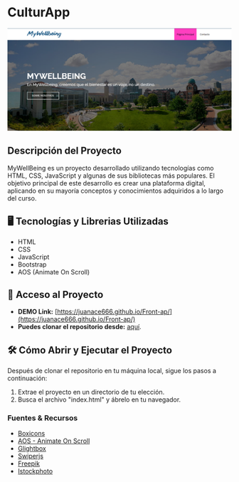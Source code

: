 # CulturApp

![CulturaApp](https://github.com/JuanAce666/Front-ap/blob/main/assets/img/portafolio/Captura.PNG)

## Descripción del Proyecto

MyWellBeing es un proyecto desarrollado utilizando tecnologías como HTML, CSS, JavaScript y algunas de sus bibliotecas más populares. El objetivo principal de este desarrollo es crear una plataforma digital, aplicando en su mayoría conceptos y conocimientos adquiridos a lo largo del curso.

## 🖥 Tecnologías y Librerias Utilizadas

- HTML
- CSS
- JavaScript
- Bootstrap
- AOS (Animate On Scroll)

## 📁 Acceso al Proyecto

- **DEMO Link:** [https://juanace666.github.io/Front-ap/](https://juanace666.github.io/Front-ap/) <br>
- **Puedes clonar el repositorio desde:** [aquí]().

## 🛠️ Cómo Abrir y Ejecutar el Proyecto

Después de clonar el repositorio en tu máquina local, sigue los pasos a continuación:

1. Extrae el proyecto en un directorio de tu elección.
2. Busca el archivo "index.html" y ábrelo en tu navegador.

### Fuentes & Recursos

- [Boxicons](https://boxicons.com/)
- [AOS - Animate On Scroll](https://michalsnik.github.io/aos/)
- [Glightbox](https://github.com/backdrop-contrib/glightbox)
- [Swiperjs](https://swiperjs.com/)
- [Freepik](https://www.freepik.es/)
- [Istockphoto](https://www.istockphoto.com/)